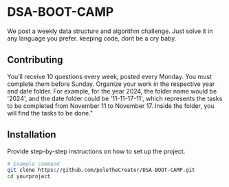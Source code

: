 # DSA-BOOT-CAMP
We post a weekly data structure and algorithm challenge. Just solve it in any language you prefer.
keeping code, dont be a cry baby.


## Contributing
You’ll receive 10 questions every week, posted every Monday. You must complete them before Sunday. Organize your work in the respective year and date folder. For example, for the year 2024, the folder name would be '2024', and the date folder could be '11-11-17-11', which represents the tasks to be completed from November 11 to November 17. Inside the folder, you will find the tasks to be done."


## Installation

Provide step-by-step instructions on how to set up the project.

```bash
# Example command
git clone https://github.com/peleTheCreator/DSA-BOOT-CAMP.git
cd yourproject
